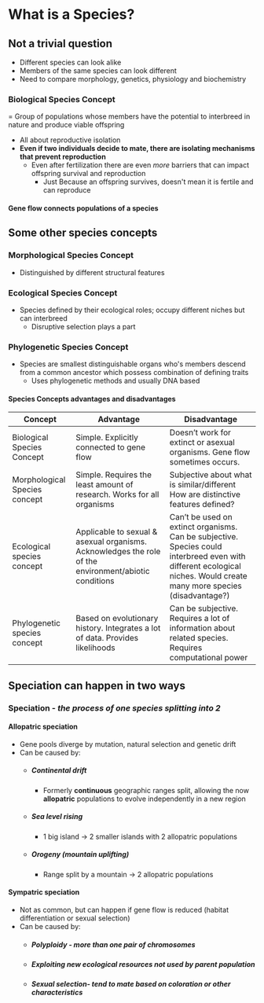 # What is a Species?
## Not a trivial question 
- Different species can look alike
- Members of the same species can look different
- Need to compare morphology, genetics, physiology and biochemistry

### Biological Species Concept
= Group of populations whose members have the potential to interbreed in nature and produce viable offspring
- All about reproductive isolation
- **Even if two individuals decide to mate, there are isolating mechanisms that prevent reproduction**
	- Even after fertilization there are even *more* barriers that can impact offspring survival and reproduction
		- Just Because an offspring survives, doesn't mean it is fertile and can reproduce
#### Gene flow connects populations of a species

## Some other species concepts
### Morphological Species Concept
- Distinguished by different structural features
### Ecological Species Concept
- Species defined by their ecological roles; occupy different niches but can interbreed
	- Disruptive selection plays a part
### Phylogenetic Species Concept
- Species are smallest distinguishable organs who's members descend from a common ancestor which possess combination of defining traits
	- Uses phylogenetic methods and usually DNA based
#### Species Concepts advantages and disadvantages
| Concept                       | Advantage                                                                                             | Disadvantage                                                                                                                                                          |
| ----------------------------- | ----------------------------------------------------------------------------------------------------- | --------------------------------------------------------------------------------------------------------------------------------------------------------------------- |
| Biological Species Concept    | Simple. Explicitly connected to gene flow                                                             | Doesn’t work for extinct or asexual organisms. Gene flow sometimes occurs.                                                                                            |
| Morphological Species concept | Simple. Requires the least amount of research. Works for all organisms                                | Subjective about what is similar/different How are distinctive features defined?                                                                                      |
| Ecological species concept    | Applicable to sexual & asexual organisms. Acknowledges the role of the environment/abiotic conditions | Can’t be used on extinct organisms. Can be subjective. Species could interbreed even with different ecological niches. Would create many more species (disadvantage?) |
| Phylogenetic species concept  | Based on evolutionary history. Integrates a lot of data. Provides likelihoods                         | Can be subjective. Requires a lot of information about related species. Requires computational power                                                                                                                                                                      |
## Speciation can happen in two ways
### Speciation - *the process of one species splitting into 2*
#### Allopatric speciation
- Gene pools diverge by mutation, natural selection and genetic drift
- Can be caused by: 
	- ##### Continental drift
		- Formerly **continuous** geographic ranges split, allowing the now **allopatric** populations to evolve independently in a new region
	- ##### Sea level rising
		- 1 big island -> 2 smaller islands with 2 allopatric populations
	- ##### Orogeny (mountain uplifting)
		- Range split by a mountain -> 2 allopatric populations
#### Sympatric speciation
- Not as common, but can happen if gene flow is reduced (habitat differentiation or sexual selection)
- Can be caused by:
	- ##### Polyploidy - more than one pair of chromosomes
	- ##### Exploiting new ecological resources not used by parent population
	- ##### Sexual selection- tend to mate based on coloration or other characteristics
